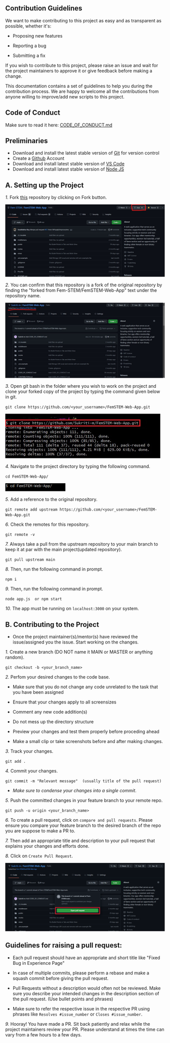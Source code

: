 ## Contribution Guidelines

We want to make contributing to this project as easy and as transparent as possible, whether it's:<br>

- Proposing new features

- Reporting a bug

- Submitting a fix

If you wish to contribute to this project, please raise an issue and wait for the project maintainers to approve it or give feedback before making a change.

This documentation contains a set of guidelines to help you during the contribution process. We are happy to welcome all the contributions from anyone willing to improve/add new scripts to this project.

## Code of Conduct

Make sure to read it here: [CODE_OF_CONDUCT.md](CODE_OF_CONDUCT.md)

## Preliminaries

- Download and install the latest stable version of [Git](https://git-scm.com/downloads) for version control
- Create a [Github](https://github.com/join) Account 
- Download and install latest stable version of [VS Code](https://code.visualstudio.com/download)
- Download and install latest stable version of [Node JS](https://nodejs.org/en/download/)

##   A. Setting up the Project

*1.*  Fork [this](https://github.com/Fem-STEM/FemSTEM-Web-App.git) repository by clicking on Fork button.  

  ![Step 1](./screenshots/fork.jpg)

*2.*  You can confirm that this repository is a fork of the original repository by finding the "forked from Fem-STEM/FemSTEM-Web-App" text under the repository name.

![Step 2](./screenshots/forked.jpg)


*3.*  Open git bash in the folder where you wish to work on the project and clone your forked copy of the project by typing the command given below in git. 

`git clone https://github.com/<your_username>/FemSTEM-Web-App.git` 

![Step 3](./screenshots/clone.jpg)

*4.* Navigate to the project directory by typing the following command.

`cd FemSTEM-Web-App/`

![Step 4](./screenshots/cd.png)

*5.* Add a reference to the original repository.


`git remote add upstream https://github.com/<your_username>/FemSTEM-Web-App.git`

*6.* Check the remotes for this repository.


`git remote -v`

*7.* Always take a pull from the upstream repository to your main branch to keep it at par with the main project(updated repository).


`git pull upstream main`

*8.* Then, run the following command in prompt.

`npm i` 

*9.* Then, run the following command in prompt.

`node app.js  or npm start`

*10.* The app must be running on `localhost:3000` on your system.


##  B. Contributing to the Project

- Once the project maintainer(s)/mentor(s) have reviewed the issue/assigned you the issue. Start working on the changes.

*1.* Create a new branch (DO NOT name it MAIN or MASTER or anything random).


`git checkout -b <your_branch_name>`


*2.* Perfom your desired changes to the code base.
- Make sure that you do not change any code unrelated to the task that you have been assigned

- Ensure that your changes apply to all screensizes

- Comment any new code addition(s)

- Do not mess up the directory structure

- Preview your changes and test them properly before proceding ahead

- Make a small clip or take screenshots before and after making changes.


*3.* Track your changes.


`git add .` 


*4.* Commit your changes.


`git commit -m "Relevant message"  (usually title of the pull request)`

- *Make sure to condense your changes into a single commit*.

*5.* Push the committed changes in your feature branch to your remote repo.


`git push -u origin <your_branch_name>`

*6.* To create a pull request, click on `compare and pull requests`. Please ensure you compare your feature branch to the desired branch of the repo you are suppose to make a PR to.


*7.* Then add an appropriate title and description to your pull request that explains your changes and efforts done.


*8.* Click on `Create Pull Request`.

![Step 5](./screenshots/pull.png)

 ## Guidelines for raising a pull request:

 - Each pull request should have an appropriate and short title like "Fixed Bug in Experience Page"

 - In case of multiple commits, please perform a rebase and make a squash commit before giving the pull request.

 - Pull Requests without a description would often not be reviewed. Make sure you describe your intended changes in the description section of the pull request. (Use bullet points and phrases)

 - Make sure to refer the respective issue in the respective PR using phrases like `Resolves #issue_number` or `Closes #issue_number`.


*9.* Hooray! You have made a PR. Sit back patiently and relax while the project maintainers review your PR. Please understand at times the time can vary from a few hours to a few days.